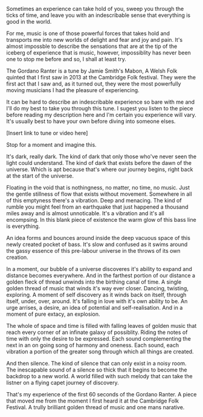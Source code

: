 Sometimes an experience can take hold of you, sweep you through the ticks of time, and leave you with an indescribable sense that everything is good in the world.

For me, music is one of those powerful forces that takes hold and transports me into new worlds of delight and fear and joy and pain. It's almost impossble to describe the sensations that are at the tip of the iceberg of experience that is music, however, impossiblity has never been one to stop me before and so, I shall at least try.

The Gordano Ranter is a tune by Jamie Smith's Mabon, A Welsh Folk quinted that I first saw in 2013 at the Cambridge Folk festival.
They were the first act that I saw and, as it turned out, they were the most powerfully moving musicians I had the pleasure of experiencing.

It can be hard to describe an indescribable experience so bare with me and I'll do my best to take you through this tune. I sugest you listen to the piece before reading my description here and I'm certain you experience will vary. It's usually best to have your own before diving into someone elses.

[Insert link to tune or video here]

Stop for a moment and imagine this.

It's dark, really dark. The kind of dark that only those who've never seen the light could understand. The kind of dark that exists before the dawn of the universe. Which is apt because that's where our journey begins, right back at the start of the universe.

Floating in the void that is nothingness, no matter, no time, no music. Just the gentle stillness of flow that exists without movement. Somewhere in all of this emptyness there's a vibration. Deep and menacing. The kind of rumble you might feel from an earthquake that just happened a thousand miles away and is almost unnoticable. It's a vibration and it's all encompsing. In this blank piece of existence the warm glow of this bass line is everything.

An idea forms and bounces around inside the deep vacuous space of this newly created pocket of bass. It's slow and confused as it swims around the gassy essence of this pre-labour universe in the throws of its own creation.

In a moment, our bubble of a universe discoveres it's ability to expand and distance becomes everywhere. And in the farthest portion of our distance a golden fleck of thread unwinds into the birthing canal of time. A single golden thread of music that winds it's way ever closer. Dancing, twisting, exploring. A moment of self discovery as it winds back on itself, through itself, under, over, around. It's falling in love with it's own ability to be. An urge arrises, a desire, an idea of potential and self-realisation. And in a moment of pure extacy, an explosion.

The whole of space and time is filled with falling leaves of golden music that reach every corner of an infinate galaxy of possiblity. Riding the notes of time with only the desire to be expressed. Each sound complementing the next in an on going song of harmony and oneness. Each sound, each vibration a portion of the greater song through which all things are created.

And then silence. The kind of silence that can only exist in a noisy room. The inescapable sound of a silence so thick that it begins to become the backdrop to a new world. A world filled with such melody that can take the listner on a flying capet journey of discovery.

That's my experience of the first 60 seconds of the Gordano Ranter. A piece that moved me from the moment I first heard it at the Cambridge Folk Festival. A trully brilliant golden thread of music and one mans narative.

 

